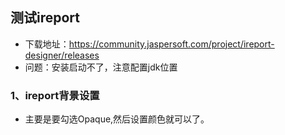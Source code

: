## 测试ireport
- 下载地址：https://community.jaspersoft.com/project/ireport-designer/releases
- 问题：安装启动不了，注意配置jdk位置

### 1、ireport背景设置
- 主要是要勾选Opaque,然后设置颜色就可以了。